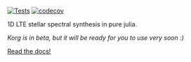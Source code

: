 [![Tests](https://github.com/ajwheeler/Korg.jl/actions/workflows/Test.yml/badge.svg)](https://github.com/ajwheeler/Korg.jl/actions/workflows/Test.yml)
[![codecov](https://codecov.io/gh/ajwheeler/Korg.jl/branch/main/graph/badge.svg?token=XXK2G8T8CJ)](https://codecov.io/gh/ajwheeler/Korg.jl)

1D LTE stellar spectral synthesis in pure julia.

_Korg is in beta, but it will be ready for you to use very soon :)_

[Read the docs!](https://ajwheeler.github.io/Korg.jl/dev/)
